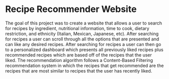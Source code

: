# Recipe Recommender Website
The goal of this project was to create a website that allows a user to search for recipes by ingredient, nutritional information, time to cook, dietary restriction, and ethnicity (Italian, Mexican, Japanese, etc). After searching for recipes a user can scroll through all the options that are presented and can like any desired recipes. After searching for recipes a user can then go to a personalized dashboard which presents all previously liked recipes plus recommended recipes which are based off of the recipes that the user liked. The recommendation algorithm follows a Content-Based Filtering recommendation system in which the recipes that get recommended are the recipes that are most similar to recipes that the user has recently liked. 
